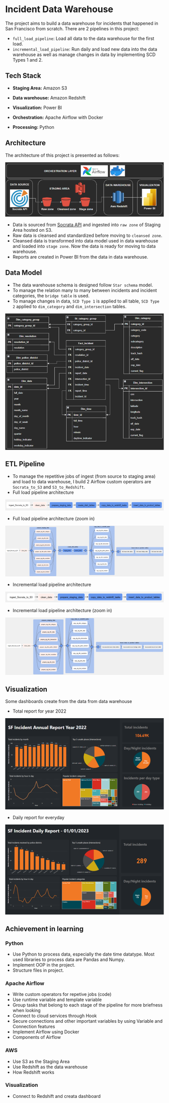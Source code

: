 
# **Incident Data Warehouse**
The project aims to build a data warehouse for incidents that happened in San Francisco from scratch. There are 2 pipelines in this project:
- `full_load_pipeline`: Load all data to the data warehouse for the first load.
- `incremental_load_pipeline`: Run daily and load new data into the data warehouse as well as manage changes in data by implementing SCD Types 1 and 2.


## **Tech Stack**

- **Staging Area:** Amazon S3

- **Data warehouse:** Amazon Redshift

- **Visualization:** Power BI

- **Orchestration:** Apache Airflow with Docker

- **Processing:** Python


## **Architecture**
The architecture of this project is presented as follows:

![Architecture_1](https://github.com/minhky2185/incident_data_warehouse/blob/main/images/architecture_1.png)

- Data is sourced from [Socrata API](https://data.sfgov.org/Public-Safety/Police-Department-Incident-Reports-2018-to-Present/wg3w-h783) and ingested into `raw zone` of Staging Area hosted on S3.
- Raw data is cleansed and standardized before moving to `cleansed zone`.
- Cleansed data is transformed into data model used in data warehouse and loaded into `stage zone`. Now the data is ready for moving to data warehouse.
- Reports are created in Power BI from the data in data warehouse.


## **Data Model**
- The data warehouse schema is designed follow `Star schema` model. 
- To manage the relation many to many between incidents and incident categories, the `bridge table` is used.
- To manage changes in data, `SCD Type 1` is applied to all table, `SCD Type 2` applied to `dim_category` and `dim_intersection` tables.

<p align="center">
  <img src="https://github.com/minhky2185/incident_data_warehouse/blob/main/images/data_model.png">
</p>

## **ETL Pipeline**
- To manage the repetitive jobs of ingest (from source to staging area) and load to data warehouse, I build 2 Airflow custom operators are `Socrata_to_S3` and `S3_to_Redshift`.
- Full load pipeline architecture

![full_load](https://github.com/minhky2185/incident_data_warehouse/blob/main/images/full_load.png)

- Full load pipeline architecture (zoom in)

![full_load_zoom_in](https://github.com/minhky2185/incident_data_warehouse/blob/main/images/full_load_zoom_in.png)

- Incremental load pipeline architecture

![incre_load](https://github.com/minhky2185/incident_data_warehouse/blob/main/images/incre_load.png)

- Incremental load pipeline architecture (zoom in)

![incre_load_zoom_in](https://github.com/minhky2185/incident_data_warehouse/blob/main/images/incre_load_zoom_in.png)

## **Visualization**
Some dashboards create from the data from data warehouse
- Total report for year 2022

![year_report](https://github.com/minhky2185/incident_data_warehouse/blob/main/images/year_report.png)

- Daily report for everyday 

![daily_report](https://github.com/minhky2185/incident_data_warehouse/blob/main/images/daily_report.png)

## **Achievement in learning**
### Python
- Use Python to process data, especially the date time datatype. Most used libraries to process data are Pandas and Numpy.
- Implement OOP in the project.
- Structure files in project.
### Apache Airflow
- Write custom operators for repetive jobs (code)
- Use runtime variable and template variable
- Group tasks that belong to each stage of the pipeline for more briefness when looking
- Connect to cloud services through Hook
- Secure connections and other important variables by using Variable and Connection features
- Implement Airflow using Docker
- Components of Airflow
### AWS
- Use S3 as the Staging Area
- Use Redshift as the data warehouse
- How Redshift works
### Visualization
- Connect to Redshift and creata dashboard
